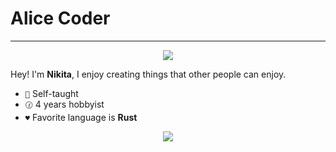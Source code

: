 # Alice Coder
---

<p align="center">
<img src="https://skillicons.dev/icons?i=rust,java,cpp,golang">
</p>

Hey! I'm **Nikita**, I enjoy creating things that other people can enjoy.

- `🌱` Self-taught
- `🕜` 4 years hobbyist
- `♥️` Favorite language is **Rust**

<div style="display: flex; flex-wrap: wrap; flex-direction: row; gap: 1rem; align-items: center; justify-content: center;">
<img src="https://github-readme-stats-git-masterrstaa-rickstaa.vercel.app/api?username=ravimodev&show_icons=true&theme=dark&bg_color=0,7532ec,00aaff&text_color=ffffff&hide_border=true">
</div>
